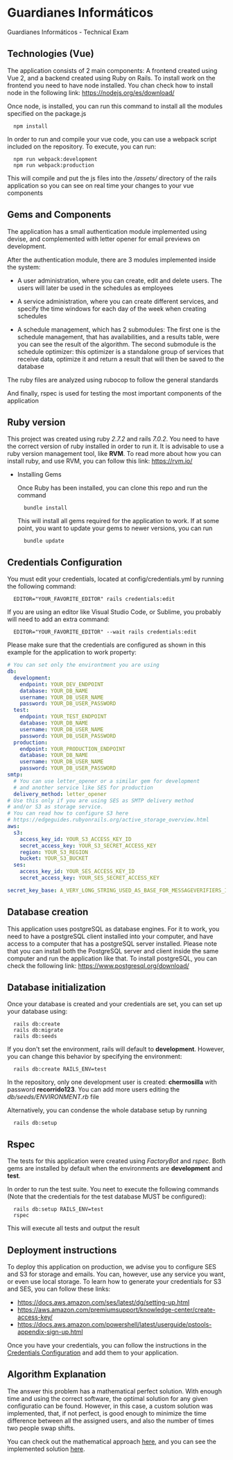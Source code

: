 # Guardianes Informáticos

Guardianes Informáticos - Technical Exam

## Technologies (Vue)
  The application consists of 2 main components: A frontend created using Vue 2, and
  a backend created using Ruby on Rails. To install work on the frontend you need to
  have node installed. You chan check how to install node in the following link: 
  https://nodejs.org/es/download/

  Once node, is installed, you can run this command to install all the modules
  specified on the package.js

  ```console
    npm install
  ```

  In order to run and compile your vue code, you can use a webpack script included on
  the repository. To execute, you can run:

  ```console
    npm run webpack:development
    npm run webpack:production
  ```

  This will compile and put the js files into the */assets/* directory of the rails application
  so you can see on real time your changes to your vue components

## Gems and Components

  The application has a small authentication module implemented using devise, and complemented with
  letter opener for email previews on development. 

  After the authentication module, there are 3 modules implemented inside the system: 
  
  - A user administration, where you can create, edit and delete users. The users will later be used 
  in the schedules as employees

  - A service administration, where you can create different services, and specify the time windows
  for each day of the week when creating schedules

  - A schedule management, which has 2 submodules: The first one is the schedule management, that has 
  availabilities, and a results table, were you can see the result of the algorithm. The second submodule
  is the schedule optimizer: this optimizer is a standalone group of services that receive data, optimize
  it and return a result that will then be saved to the database

  The ruby files are analyzed using rubocop to follow the general standards

  And finally, rspec is used for testing the most important components of the application

## Ruby version

  This project was created using ruby *2.7.2* and rails *7.0.2*.
  You need to have the correct version of ruby installed in order to run it.
  It is advisable to use a ruby version management tool, like **RVM**. 
  To read more about how you can install ruby, and use RVM, you can follow this
  link: https://rvm.io/

* Installing Gems

  Once Ruby has been installed, you can clone this repo and run the command

  ```console
    bundle install
  ```

  This will install all gems required for the application to work. If at some
  point, you want to update your gems to newer versions, you can run

  ```console
    bundle update
  ```

## Credentials Configuration

  You must edit your credentials, located at config/credentials.yml by running the following command:
  ```console
    EDITOR="YOUR_FAVORITE_EDITOR" rails credentials:edit 
  ```

  If you are using an editor like Visual Studio Code, or Sublime, you probably will need to add an extra command:
  ```console
    EDITOR="YOUR_FAVORITE_EDITOR" --wait rails credentials:edit
  ```

  Please make sure that the credentials are configured as shown in this example for the 
  application to work property:

  ```yml
  # You can set only the environtment you are using
  db:
    development:
      endpoint: YOUR_DEV_ENDPOINT
      database: YOUR_DB_NAME
      username: YOUR_DB_USER_NAME
      password: YOUR_DB_USER_PASSWORD
    test:
      endpoint: YOUR_TEST_ENDPOINT
      database: YOUR_DB_NAME
      username: YOUR_DB_USER_NAME
      password: YOUR_DB_USER_PASSWORD
    production:
      endpoint: YOUR_PRODUCTION_ENDPOINT
      database: YOUR_DB_NAME
      username: YOUR_DB_USER_NAME
      password: YOUR_DB_USER_PASSWORD
  smtp:
    # You can use letter_opener or a similar gem for development
    # and another service like SES for production
    delivery_method: letter_opener
  # Use this only if you are using SES as SMTP delivery method 
  # and/or S3 as storage service.
  # You can read how to configure S3 here
  # https://edgeguides.rubyonrails.org/active_storage_overview.html
  aws:
    s3: 
      access_key_id: YOUR_S3_ACCESS_KEY_ID
      secret_access_key: YOUR_S3_SECRET_ACCESS_KEY
      region: YOUR_S3_REGION
      bucket: YOUR_S3_BUCKET
    ses:
      access_key_id: YOUR_SES_ACCESS_KEY_ID
      secret_access_key: YOUR_SES_SECRET_ACCESS_KEY

  secret_key_base: A_VERY_LONG_STRING_USED_AS_BASE_FOR_MESSAGEVERIFIERS_IN_RAILS
  ```

## Database creation

  This application uses postgreSQL as database engines. For it to work, you need
  to have a postgreSQL client installed into your computer, and have access
  to a computer that has a postgreSQL server installed. Please note that you can
  install both the PostgreSQL server and client inside the same computer and run
  the application like that. To install postgreSQL, you can check the following link:
  https://www.postgresql.org/download/

## Database initialization

  Once your database is created and your credentials are set, you can set up your database using:
  ```console
    rails db:create
    rails db:migrate
    rails db:seeds
  ```

  If you don't set the environment, rails will default to **development**. However, 
  you can change this behavior by specifying the environment:
  ```console
    rails db:create RAILS_ENV=test
  ```

  In the repository, only one development user is created: **chermosilla** with
  password **recorrido123**. You can add more users editing the *db/seeds/ENVIRONMENT.rb*
  file

  Alternatively, you can condense the whole database setup by running
  ```console
    rails db:setup
  ```

## Rspec

  The tests for this application were created using *FactoryBot* and *rspec*. 
  Both gems are installed by default when the environments are **development** and **test**.

  In order to run the test suite. You neet to execute the following commands (Note that the 
  credentials for the test database MUST be configured):

  ```console
    rails db:setup RAILS_ENV=test
    rspec
  ```

This will execute all tests and output the result

## Deployment instructions

  To deploy this application on production, we advise you to configure SES and S3 for storage and emails.
  You can, however, use any service you want, or even use local storage. To learn how to generate your
  credentials for S3 and SES, you can follow these links:
  
  - https://docs.aws.amazon.com/ses/latest/dg/setting-up.html
  - https://aws.amazon.com/premiumsupport/knowledge-center/create-access-key/
  - https://docs.aws.amazon.com/powershell/latest/userguide/pstools-appendix-sign-up.html

  Once you have your credentials, you can follow the instructions in the 
  [Credentials Configuration](#credentials-configuration) and add them to your application. 

## Algorithm Explanation
  The answer this problem has a mathematical perfect solution. With enough time and using the correct
  software, the optimal solution for any given configuratio can be found. However, in this case, a 
  custom solution was implemented, that, if not perfect, is good enough to minimize the time difference
  between all the assigned users, and also the number of times two people swap shifts.

  You can check out the mathematical approach [here](docs/mathematical_approach.md),
  and you can see the implemented solution [here](docs/implemented_solution.md).

